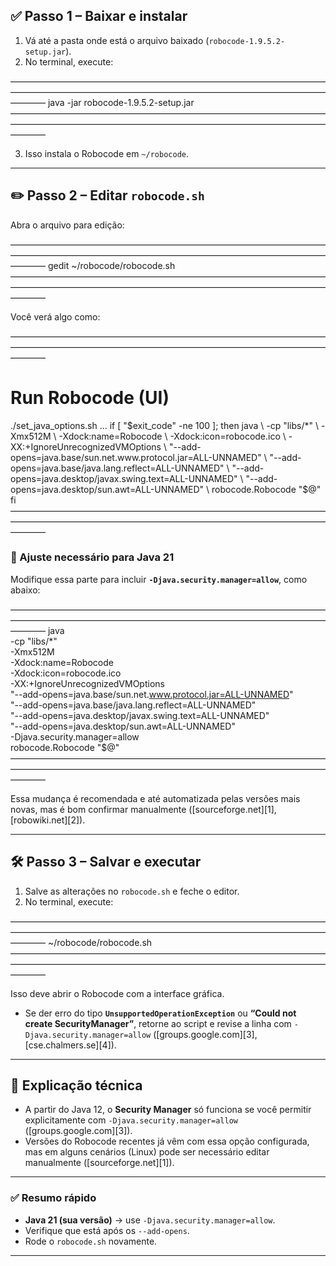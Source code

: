 ## ✅ Passo 1 – Baixar e instalar

1. Vá até a pasta onde está o arquivo baixado (`robocode-1.9.5.2-setup.jar`).
2. No terminal, execute:

————————————————————————————————————————————————————————————————————————————
java -jar robocode-1.9.5.2-setup.jar
————————————————————————————————————————————————————————————————————————————

3. Isso instala o Robocode em `~/robocode`.

---

## ✏️ Passo 2 – Editar `robocode.sh`

Abra o arquivo para edição:

————————————————————————————————————————————————————————————————————————————
gedit ~/robocode/robocode.sh
————————————————————————————————————————————————————————————————————————————

Você verá algo como:

————————————————————————————————————————————————————————————————————————————
# Run Robocode (UI)
./set_java_options.sh
...
if [ "$exit_code" -ne 100 ]; then
  java \
    -cp "libs/*" \
    -Xmx512M \
    -Xdock:name=Robocode \
    -Xdock:icon=robocode.ico \
    -XX:+IgnoreUnrecognizedVMOptions \
    "--add-opens=java.base/sun.net.www.protocol.jar=ALL-UNNAMED" \
    "--add-opens=java.base/java.lang.reflect=ALL-UNNAMED" \
    "--add-opens=java.desktop/javax.swing.text=ALL-UNNAMED" \
    "--add-opens=java.desktop/sun.awt=ALL-UNNAMED" \
    robocode.Robocode "$@"
fi
————————————————————————————————————————————————————————————————————————————

### 🔧 Ajuste necessário para Java 21

Modifique essa parte para incluir **`-Djava.security.manager=allow`**, como abaixo:

————————————————————————————————————————————————————————————————————————————
  java \
    -cp "libs/*" \
    -Xmx512M \
    -Xdock:name=Robocode \
    -Xdock:icon=robocode.ico \
    -XX:+IgnoreUnrecognizedVMOptions \
    "--add-opens=java.base/sun.net.www.protocol.jar=ALL-UNNAMED" \
    "--add-opens=java.base/java.lang.reflect=ALL-UNNAMED" \
    "--add-opens=java.desktop/javax.swing.text=ALL-UNNAMED" \
    "--add-opens=java.desktop/sun.awt=ALL-UNNAMED" \
    -Djava.security.manager=allow \
    robocode.Robocode "$@"
————————————————————————————————————————————————————————————————————————————

Essa mudança é recomendada e até automatizada pelas versões mais novas, mas é bom confirmar manualmente ([sourceforge.net][1], [robowiki.net][2]).

---

## 🛠️ Passo 3 – Salvar e executar

1. Salve as alterações no `robocode.sh` e feche o editor.
2. No terminal, execute:

————————————————————————————————————————————————————————————————————————————
~/robocode/robocode.sh
————————————————————————————————————————————————————————————————————————————

Isso deve abrir o Robocode com a interface gráfica.

* Se der erro do tipo **`UnsupportedOperationException`** ou **“Could not create SecurityManager”**, retorne ao script e revise a linha com `-Djava.security.manager=allow` ([groups.google.com][3], [cse.chalmers.se][4]).

---

## 🧠 Explicação técnica

* A partir do Java 12, o **Security Manager** só funciona se você permitir explicitamente com `-Djava.security.manager=allow` ([groups.google.com][3]).
* Versões do Robocode recentes já vêm com essa opção configurada, mas em alguns cenários (Linux) pode ser necessário editar manualmente ([sourceforge.net][1]).

---

### ✅ Resumo rápido

* **Java 21 (sua versão)** → use `-Djava.security.manager=allow`.
* Verifique que está após os `--add-opens`.
* Rode o `robocode.sh` novamente.

---
